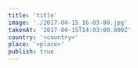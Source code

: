 ```yaml
---
title: 'title'
image: './2017-04-15_16-03-00.jpg'
takenAt: '2017-04-15T14:03:00.000Z'
country: '<country>'
place: '<place>'
publish: true
---
```

